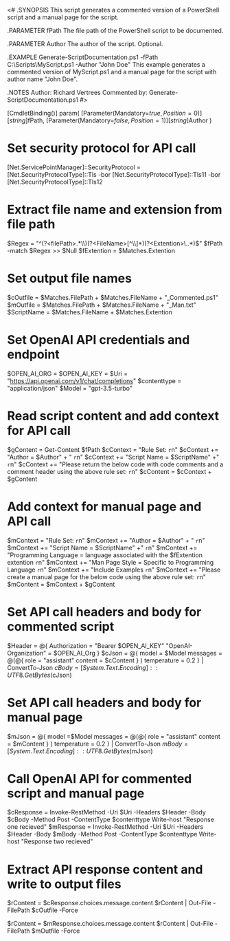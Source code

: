 
<#
.SYNOPSIS
This script generates a commented version of a PowerShell script and a manual page for the script.

.PARAMETER fPath
The file path of the PowerShell script to be documented.

.PARAMETER Author
The author of the script. Optional.

.EXAMPLE
Generate-ScriptDocumentation.ps1 -fPath C:\Scripts\MyScript.ps1 -Author "John Doe"
This example generates a commented version of MyScript.ps1 and a manual page for the script with author name "John Doe".

.NOTES
Author: Richard Vertrees
Commented by: Generate-ScriptDocumentation.ps1
#>

[CmdletBinding()]
param(
    [Parameter(Mandatory=$true,Position=0)]
    [string]$fPath,
    [Parameter(Mandatory=$false,Position=1)]
    [string]$Author
)

# Set security protocol for API call
[Net.ServicePointManager]::SecurityProtocol = [Net.SecurityProtocolType]::Tls -bor [Net.SecurityProtocolType]::Tls11 -bor [Net.SecurityProtocolType]::Tls12

# Extract file name and extension from file path
$Regex = "^(?<filePath>.*\\)(?<FileName>[^\\]*)(?<Extention>\..*)$"
$fPath -match $Regex >> $Null
$fExtention = $Matches.Extention

# Set output file names
$cOutfile = $Matches.FilePath + $Matches.FileName + "_Commented.ps1"
$mOutfile = $Matches.FilePath + $Matches.FileName + "_Man.txt"
$ScriptName = $Matches.FileName + $Matches.Extention

# Set OpenAI API credentials and endpoint
$OPEN_AI_ORG = <Your Open AI Org ID>
$OPEN_AI_KEY = <Your Open AI Secret Key>
$Uri = "https://api.openai.com/v1/chat/completions"
$contenttype = "application/json"
$Model = "gpt-3.5-turbo"

# Read script content and add context for API call
$gContent = Get-Content $fPath
$cContext = "Rule Set: `r`n"
$cContext += "Author = $Author" + " `r`n"
$cContext += "Script Name = $ScriptName" +" `r`n"
$cContext += "Please return the below code with code comments and a comment header using the above rule set: `r`n"
$cContent = $cContext + $gContent

# Add context for manual page and API call
$mContext = "Rule Set: `r`n"
$mContext += "Author = $Author" + " `r`n"
$mContext += "Script Name = $ScriptName" +" `r`n"
$mContext += "Programming Language = language associated with the $fExtention extention `r`n"
$mContext += "Man Page Style = Specific to Programming Language `r`n"
$mContext += "Include Examples `r`n"
$mContext += "Please create a manual page for the below code using the above rule set: `r`n"
$mContent = $mContext + $gContent

# Set API call headers and body for commented script
$Header = @{
    Authorization = "Bearer $OPEN_AI_KEY"
    "OpenAI-Organization" = $OPEN_AI_Org
}
$cJson = @{
    model = $Model
    messages = @(@{
        role = "assistant"
        content = $cContent
        }
    )
    temperature = 0.2
} | ConvertTo-Json
$cBody = [System.Text.Encoding]::UTF8.GetBytes($cJson)

# Set API call headers and body for manual page
$mJson = @{
    model =$Model
    messages = @(@{
        role = "assistant"
        content = $mContent
        }
    )
    temperature = 0.2
} | ConvertTo-Json
$mBody = [System.Text.Encoding]::UTF8.GetBytes($mJson)

# Call OpenAI API for commented script and manual page
$cResponse = Invoke-RestMethod -Uri $Uri -Headers $Header -Body $cBody -Method Post -ContentType $contenttype
Write-host "Response one recieved"
$mResponse = Invoke-RestMethod -Uri $Uri -Headers $Header -Body $mBody -Method Post -ContentType $contenttype
Write-host "Response two recieved"

# Extract API response content and write to output files
$rContent = $cResponse.choices.message.content
$rContent | Out-File -FilePath $cOutfile -Force

$rContent = $mResponse.choices.message.content
$rContent | Out-File -FilePath $mOutfile -Force